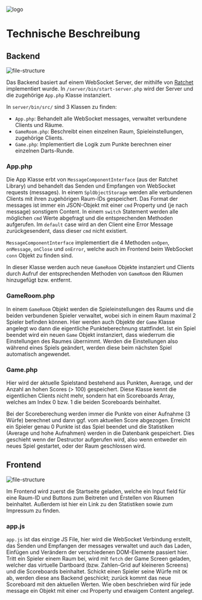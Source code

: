 ![logo](https://users.multimediatechnology.at/~fhs45907/mmp1/img/logo.svg)

# Technische Beschreibung

## Backend

![file-structure](https://users.multimediatechnology.at/~fhs45907/mmp1/doc/file-structure-backend.png)

Das Backend basiert auf einem WebSocket Server, der mithilfe von [Ratchet](http://socketo.me/) implementiert wurde. In `/server/bin/start-server.php` wird der Server und die zugehörige `App.php` Klasse instanziert.

In `server/bin/src/` sind 3 Klassen zu finden:

- `App.php`: Behandelt alle WebSocket messages, verwaltet verbundene Clients und Räume.
- `GameRoom.php`: Beschreibt einen einzelnen Raum, Spieleinstellungen, zugehörige Clients.
- `Game.php`: Implementiert die Logik zum Punkte berechnen einer einzelnen Darts-Runde.

### App.php

Die App Klasse erbt von `MessageComponentInterface` (aus der Ratchet Library) und behandelt das Senden und Empfangen von WebSocket requests (messages). In einem `SplObjectStorage` werden alle verbundenen Clients mit ihren zugehörigen Raum-IDs gespeichert. Das Format der messages ist immer ein JSON-Objekt mit einer `cmd` Property und (je nach message) sonstigem Content. In einem `switch` Statement werden alle möglichen `cmd` Werte abgefragt und die entsprechenden Methoden aufgerufen. Im `default` case wird an den Client eine Error Message zurückgesendent, dass dieser `cmd` nicht existiert.

`MessageComponentInterface` implementiert die 4 Methoden `onOpen`, `onMessage`, `onClose` und `onError`, welche auch im Frontend beim WebSocket `conn` Objekt zu finden sind.

In dieser Klasse werden auch neue `GameRoom` Objekte instanziert und Clients durch Aufruf der entsprechenden Methoden von `GameRoom` den Räumen hinzugefügt bzw. entfernt.

### GameRoom.php

In einem `GameRoom` Objekt werden die Spieleinstellungen des Raums und die beiden verbundenen Spieler verwaltet, wobei sich in einem Raum maximal 2 Spieler befinden können. Hier werden auch Objekte der `Game` Klasse angelegt wo dann die eigentliche Punkteberechnung stattfindet. Ist ein Spiel beendet wird ein neuen `Game` Objekt instanziert, dass wiederrum die Einstellungen des Raumes übernimmt. Werden die Einstellungen also während eines Spiels geändert, werden diese beim nächsten Spiel automatisch angewendet.

### Game.php

Hier wird der aktuelle Spielstand bestehend aus Punkten, Average, und der Anzahl an hohen Scores (> 100) gespeichert. Diese Klasse kennt die eigentlichen Clients nicht mehr, sondern hat ein Scoreboards Array, welches am Index 0 bzw. 1 die beiden Scoreboards beinhaltet.

Bei der Scoreberechung werden immer die Punkte von einer Aufnahme (3 Würfe) berechnet und dann ggf. vom aktuellen Score abgezogen. Erreicht ein Spieler genau 0 Punkte ist das Spiel beendet und die Statistiken (Average und hohe Aufnahmen) werden in die Datenbank gespeichert. Dies geschieht wenn der Destructor aufgerufen wird, also wenn entweder ein neues Spiel gestartet, oder der Raum geschlossen wird.

## Frontend

![file-structure](https://users.multimediatechnology.at/~fhs45907/mmp1/doc/file-structure-frontend.png)

Im Frontend wird zuerst die Startseite geladen, welche ein Input field für eine Raum-ID und Buttons zum Beitreten und Erstellen von Räumen beinhaltet. Außerdem ist hier ein Link zu den Statistiken sowie zum Impressum zu finden.

### app.js

`app.js` ist das einzige JS File, hier wird die WebSocket Verbindung erstellt, das Senden und Empfangen der messages verwaltet und auch das Laden, Einfügen und Verändern der verschiedenen DOM-Elemente passiert hier. Tritt ein Spieler einem Raum bei, wird mit `fetch` der Game Screen geladen, welcher das virtuelle Dartboard (bzw. Zahlen-Grid auf kleineren Screens) und die Scoreboards beinhaltet. Schickt einen Spieler seine Würfe mit `OK` ab, werden diese ans Backend geschickt; zurück kommt das neue Scoreboard mit den aktuellen Werten. Wie oben beschrieben wird für jede message ein Objekt mit einer `cmd` Property und etwaigem Content angelegt.
